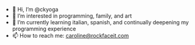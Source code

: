 - 👋 Hi, I’m @ckyoga
- 👀 I’m interested in programming, family, and art
- 🌱 I’m currently learning italian, spanish, and continually deepening my programming experience
- 📫 How to reach me: caroline@rockfaceit.com

<!---
ckyoga/ckyoga is a ✨ special ✨ repository because its `README.md` (this file) appears on your GitHub profile.
You can click the Preview link to take a look at your changes.
--->

